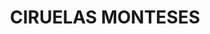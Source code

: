 ---
title: "CIRUELAS MONTESES"
plant-name: "CIRUELAS MONTESES"
plant-number: "001"
plant-xml: /assets/xml/plant001.xml
plant-img: /assets/img/plant001.jpg
plant-img2: /assets/img/plant001_verso.jpg
layout: single-xml
toc: false
top-name: N. I Ciruelas Monteses
top-latin: 
---